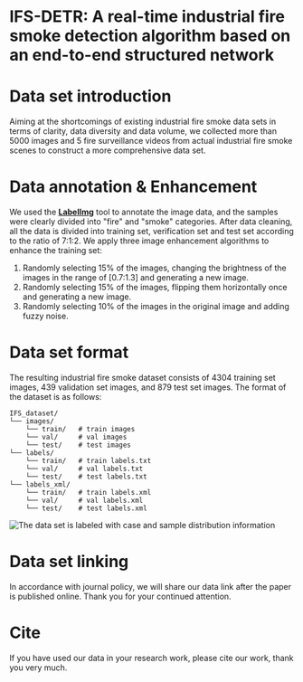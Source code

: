 # IFS-DETR: A real-time industrial fire smoke detection algorithm based on an end-to-end structured network
# Data set introduction
Aiming at the shortcomings of existing industrial fire smoke data sets in terms of clarity, data diversity and data volume, we collected more than 5000 images and 5 fire surveillance videos from actual industrial fire smoke scenes to construct a more comprehensive data set.

# Data annotation & Enhancement
We used the **[LabelImg](https://github.com/HumanSignal/labelImg)** tool to annotate the image data, and the samples were clearly divided into "fire" and "smoke" categories. After data cleaning, all the data is divided into training set, verification set and test set according to the ratio of 7:1:2. We apply three image enhancement algorithms to enhance the training set:
1. Randomly selecting 15% of the images, changing the brightness of the images in the range of [0.7:1.3] and generating a new image.
2. Randomly selecting 15% of the images, flipping them horizontally once and generating a new image.
3. Randomly selecting 10% of the images in the original image and adding fuzzy noise.

# Data set format
The resulting industrial fire smoke dataset consists of 4304 training set images, 439 validation set images, and 879 test set images. The format of the dataset is as follows:
```
IFS_dataset/
└── images/
    └── train/   # train images
    └── val/     # val images
    └── test/    # test images
└── labels/
    └── train/   # train labels.txt
    └── val/     # val labels.txt
    └── test/    # test labels.txt
└── labels_xml/
    └── train/   # train labels.xml
    └── val/     # val labels.xml
    └── test/    # test labels.xml
```
![The data set is labeled with case and sample distribution information](https://github.com/user-attachments/assets/43a8787a-4706-447c-bd76-f545b1764d6f)

# Data set linking
In accordance with journal policy, we will share our data link after the paper is published online. Thank you for your continued attention.

# Cite
If you have used our data in your research work, please cite our work, thank you very much.

